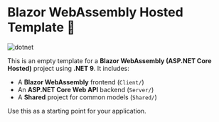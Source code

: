 # Blazor WebAssembly Hosted Template 🚀

![dotnet](https://github.com/aherrick/BlazorWasmAspNetCore/actions/workflows/dotnet.yml/badge.svg)

This is an empty template for a **Blazor WebAssembly (ASP.NET Core Hosted)** project using **.NET 9**. It includes:

- A **Blazor WebAssembly** frontend (`Client/`)
- An **ASP.NET Core Web API** backend (`Server/`)
- A **Shared** project for common models (`Shared/`)

Use this as a starting point for your application.

